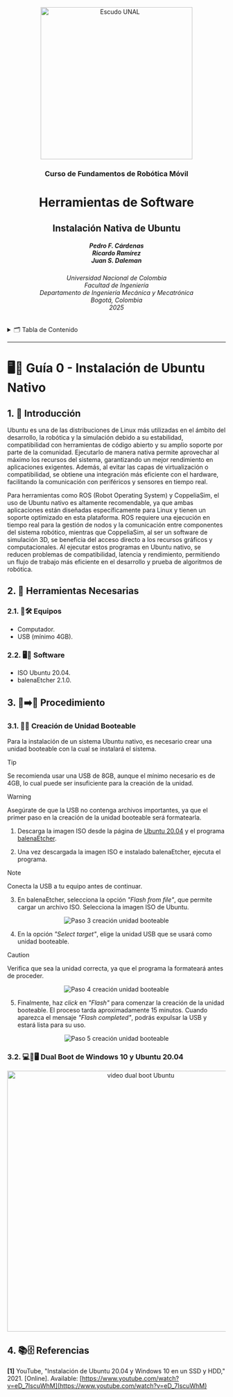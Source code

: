 <div align="center">
<picture>
    <source srcset="https://imgur.com/5bYAzsb.png" media="(prefers-color-scheme: dark)">
    <source srcset="https://imgur.com/Os03JoE.png" media="(prefers-color-scheme: light)">
    <img src="https://imgur.com/Os03JoE.png" alt="Escudo UNAL" width="350px">
</picture>

<h3>Curso de Fundamentos de Robótica Móvil</h3>

<h1>Herramientas de Software</h1>

<h2>Instalación Nativa de Ubuntu</h2>

<h5>Pedro F. Cárdenas<br>
    Ricardo Ramírez<br>
    Juan S. Daleman</h5>

<h6>Universidad Nacional de Colombia<br>
    Facultad de Ingeniería<br>
    Departamento de Ingeniería Mecánica y Mecatrónica<br>
    Bogotá, Colombia<br>
    2025</h6>
</div>

<details>
    <summary>🗂️ Tabla de Contenido</summary>

<!-- TOC -->
- [1. 📖 Introducción](#1--introducción)
- [2. 🧰 Herramientas Necesarias](#2--herramientas-necesarias)
  - [2.1. 🔭🛠️ Equipos](#21-️-equipos)
  - [2.2. 🖥️💾 Software](#22-️-software)
- [3. 🔧➡️🚀 Procedimiento](#3-️-procedimiento)
  - [3.1. 🚀💽 Creación de Unidad Booteable](#31--creación-de-unidad-booteable)
  - [3.2. 💻🔀🖥 Dual Boot de Windows 10 y Ubuntu 20.04](#32--dual-boot-de-windows-10-y-ubuntu-2004)
- [4. 📚🗄️ Referencias](#4-️-referencias)
</details>

---

<h1> 🖥️💾 Guía 0 - Instalación de Ubuntu Nativo</h1>

## 1. 📖 Introducción

Ubuntu es una de las distribuciones de Linux más utilizadas en el ámbito del desarrollo, la robótica y la simulación debido a su estabilidad, compatibilidad con herramientas de código abierto y su amplio soporte por parte de la comunidad. Ejecutarlo de manera nativa permite aprovechar al máximo los recursos del sistema, garantizando un mejor rendimiento en aplicaciones exigentes. Además, al evitar las capas de virtualización o compatibilidad, se obtiene una integración más eficiente con el hardware, facilitando la comunicación con periféricos y sensores en tiempo real.

Para herramientas como ROS (Robot Operating System) y CoppeliaSim, el uso de Ubuntu nativo es altamente recomendable, ya que ambas aplicaciones están diseñadas específicamente para Linux y tienen un soporte optimizado en esta plataforma. ROS requiere una ejecución en tiempo real para la gestión de nodos y la comunicación entre componentes del sistema robótico, mientras que CoppeliaSim, al ser un software de simulación 3D, se beneficia del acceso directo a los recursos gráficos y computacionales. Al ejecutar estos programas en Ubuntu nativo, se reducen problemas de compatibilidad, latencia y rendimiento, permitiendo un flujo de trabajo más eficiente en el desarrollo y prueba de algoritmos de robótica.

## 2. 🧰 Herramientas Necesarias

### 2.1. 🔭🛠️ Equipos

  - Computador.
  - USB (mínimo 4GB). 

### 2.2. 🖥️💾 Software

  - ISO Ubuntu 20.04.
  - balenaEtcher 2.1.0.

## 3. 🔧➡️🚀 Procedimiento 

### 3.1. 🚀💽 Creación de Unidad Booteable

Para la instalación de un sistema Ubuntu nativo, es necesario crear una unidad booteable con la cual se instalará el sistema.

>[!TIP]
>Se recomienda usar una USB de 8GB, aunque el mínimo necesario es de 4GB, lo cual puede ser insuficiente para la creación de la unidad.

>[!WARNING]
>Asegúrate de que la USB no contenga archivos importantes, ya que el primer paso en la creación de la unidad booteable será formatearla.

1. Descarga la imagen ISO desde la página de [Ubuntu 20.04](https://releases.ubuntu.com/focal/) y el programa [balenaEtcher](https://etcher.balena.io/#download-etcher).
   
2. Una vez descargada la imagen ISO e instalado balenaEtcher, ejecuta el programa.
   
>[!NOTE]
>Conecta la USB a tu equipo antes de continuar.

3. En balenaEtcher, selecciona la opción *"Flash from file"*, que permite cargar un archivo ISO. Selecciona la imagen ISO de Ubuntu.
   
<div align="center">

![Paso 3 creación unidad booteable](https://imgur.com/kZWGzsk.gif)

</div>

4. En la opción *"Select target"*, elige la unidad USB que se usará como unidad booteable.
   
>[!CAUTION]
>Verifica que sea la unidad correcta, ya que el programa la formateará antes de proceder.

<div align="center">

![Paso 4 creación unidad booteable](https://imgur.com/yVmnSaR.gif)

</div>

5. Finalmente, haz *click* en *"Flash"* para comenzar la creación de la unidad booteable. El proceso tarda aproximadamente 15 minutos. Cuando aparezca el mensaje *"Flash completed"*, podrás expulsar la USB y estará lista para su uso.

<div align="center">

![Paso 5 creación unidad booteable](https://imgur.com/6Oc9L9p.gif)

</div>

### 3.2. 💻🔀🖥 Dual Boot de Windows 10 y Ubuntu 20.04

<div align="center">
  <a href="https://www.youtube.com/watch?v=eD_7IscuWhM">
    <img src="https://img.youtube.com/vi/eD_7IscuWhM/0.jpg" alt="video dual boot Ubuntu"  width="600px">
  </a>
</div>

## 4. 📚🗄️ Referencias

**[1]** YouTube, "Instalación de Ubuntu 20.04 y Windows 10 en un SSD y HDD," 2021. [Online]. Available: [https://www.youtube.com/watch?v=eD_7IscuWhM](https://www.youtube.com/watch?v=eD_7IscuWhM)

